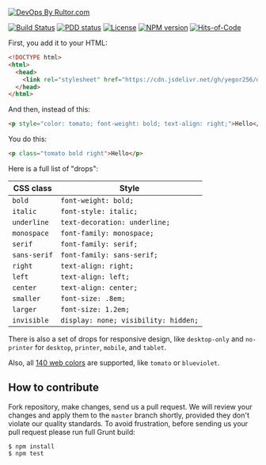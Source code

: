 [![DevOps By Rultor.com](http://www.rultor.com/b/yegor256/drops)](http://www.rultor.com/p/yegor256/drops)

[![Build Status](https://img.shields.io/travis/yegor256/drops/master.svg)](https://travis-ci.org/yegor256/drops)
[![PDD status](http://www.0pdd.com/svg?name=yegor256/drops)](http://www.0pdd.com/p?name=teamed/yegor256/drops)
[![License](https://img.shields.io/badge/license-MIT-green.svg)](https://github.com/yegor256/drops/blob/master/LICENSE.txt)
[![NPM version](https://badge.fury.io/js/drops.svg)](http://badge.fury.io/js/drops)
[![Hits-of-Code](https://hitsofcode.com/github/yegor256/drops)](https://hitsofcode.com/view/github/yegor256/drops)

First, you add it to your HTML:

```html
<!DOCTYPE html>
<html>
  <head>
    <link rel="stylesheet" href="https://cdn.jsdelivr.net/gh/yegor256/drops@gh-pages/drops.min.css"/>
  </head>
</html>
```

And then, instead of this:

```html
<p style="color: tomato; font-weight: bold; text-align: right;">Hello</p>
```

You do this:

```html
<p class="tomato bold right">Hello</p>
```

Here is a full list of "drops":

| CSS class | Style |
|---|---|
| `bold` | `font-weight: bold;` |
| `italic` | `font-style: italic;` |
| `underline` | `text-decoration: underline;` |
| `monospace` | `font-family: monospace;` |
| `serif` | `font-family: serif;` |
| `sans-serif` | `font-family: sans-serif;` |
| `right` | `text-align: right;` |
| `left` | `text-align: left;` |
| `center` | `text-align: center;` |
| `smaller` | `font-size: .8em;` |
| `larger` | `font-size: 1.2em;` |
| `invisible` | `display: none; visibility: hidden;` |

There is also a set of drops for responsive design, like `desktop-only` and
`no-printer` for `desktop`, `printer`, `mobile`, and `tablet`.

Also, all [140 web colors](https://en.wikipedia.org/wiki/Web_colors)
are supported, like `tomato` or `blueviolet`.

## How to contribute

Fork repository, make changes, send us a pull request. We will review
your changes and apply them to the `master` branch shortly, provided
they don't violate our quality standards. To avoid frustration, before
sending us your pull request please run full Grunt build:

```
$ npm install
$ npm test
```

